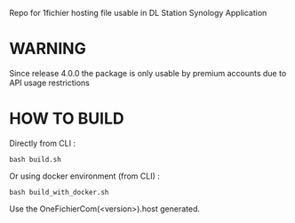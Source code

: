 Repo for 1fichier hosting file usable in DL Station Synology Application

# WARNING 

Since release 4.0.0 the package is only usable by premium accounts due to API usage restrictions

# HOW TO BUILD 

Directly from CLI : 
```shell
bash build.sh
```

Or using docker environment (from CLI) : 
```shell
bash build_with_docker.sh
```

Use the OneFichierCom(\<version\>).host generated.
